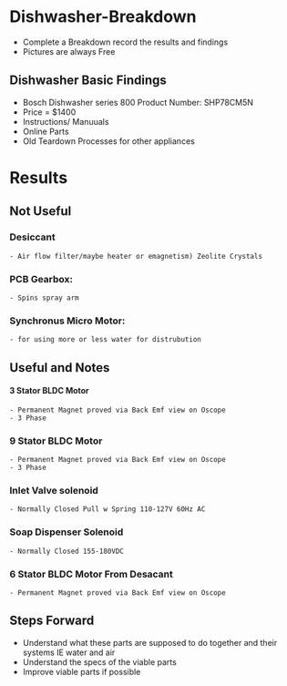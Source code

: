 # Dishwasher-Breakdown
- Complete a Breakdown record the results and findings
- Pictures are always Free

## Dishwasher Basic Findings
- Bosch Dishwasher series 800 Product Number: SHP78CM5N
- Price = $1400
- Instructions/ Manuuals
- Online Parts
- Old Teardown Processes for other appliances

# Results
## Not Useful
### Desiccant
    - Air flow filter/maybe heater or emagnetism) Zeolite Crystals
### PCB Gearbox:
    - Spins spray arm
### Synchronus Micro Motor:
    - for using more or less water for distrubution
  
## Useful and Notes
#### 3 Stator BLDC Motor
    - Permanent Magnet proved via Back Emf view on Oscope 
    - 3 Phase 
### 9 Stator BLDC Motor
    - Permanent Magnet proved via Back Emf view on Oscope
    - 3 Phase
### Inlet Valve solenoid
    - Normally Closed Pull w Spring 110-127V 60Hz AC
### Soap Dispenser Solenoid
    - Normally Closed 155-180VDC
### 6 Stator BLDC Motor From Desacant
    - Permanent Magnet proved via Back Emf view on Oscope 

## Steps Forward
- Understand what these parts are supposed to do together and their systems IE water and air
- Understand the specs of the viable parts
- Improve viable parts if possible

